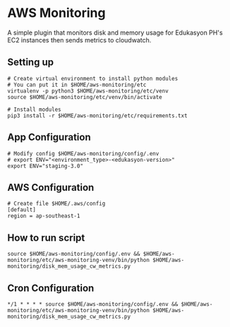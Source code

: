 # AWS Monitoring
A simple plugin that monitors disk and memory usage for Edukasyon PH's EC2 instances then sends metrics to cloudwatch.

## Setting up
```
# Create virtual environment to install python modules
# You can put it in $HOME/aws-monitoring/etc
virtualenv -p python3 $HOME/aws-monitoring/etc/venv
source $HOME/aws-monitoring/etc/venv/bin/activate

# Install modules
pip3 install -r $HOME/aws-monitoring/etc/requirements.txt
```

## App Configuration
```
# Modify config $HOME/aws-monitoring/config/.env
# export ENV="<environment_type>-<edukasyon-version>"
export ENV="staging-3.0"
```

## AWS Configuration
```
# Create file $HOME/.aws/config
[default]
region = ap-southeast-1
```

## How to run script
```
source $HOME/aws-monitoring/config/.env && $HOME/aws-monitoring/etc/aws-monitoring-venv/bin/python $HOME/aws-monitoring/disk_mem_usage_cw_metrics.py
```

## Cron Configuration
```
*/1 * * * * source $HOME/aws-monitoring/config/.env && $HOME/aws-monitoring/etc/aws-monitoring-venv/bin/python $HOME/aws-monitoring/disk_mem_usage_cw_metrics.py
```



